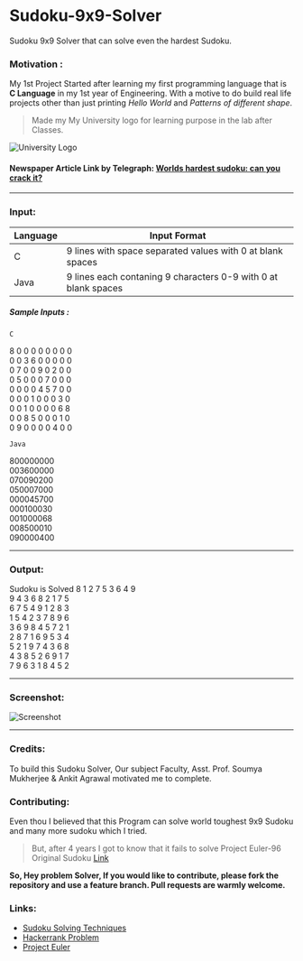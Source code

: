 # Sudoku-9x9-Solver
Sudoku 9x9 Solver that can solve even the hardest Sudoku.


### Motivation :
My 1st Project Started after learning my first programming language that is **C Language** in my 1st year of Engineering. With a motive to do build real life projects other than just printing *Hello World* and *Patterns of different shape*.

> Made my My University logo for learning purpose in the lab after Classes.


![University Logo](https://github.com/oddRishav/Sudoku-9x9-Solver/blob/master/Screenshot/opju.png)

#### Newspaper Article Link by Telegraph: [Worlds hardest sudoku: can you crack it?](https://www.telegraph.co.uk/news/science/science-news/9359579/Worlds-hardest-sudoku-can-you-crack-it.html)
---

### Input:

Language  | Input Format
------------- | -------------
C | 9 lines with space separated values with 0 at blank spaces
Java  | 9 lines each contaning 9 characters 0-9 with 0 at blank spaces

##### Sample Inputs :

`C`

8 0 0 0 0 0 0 0 0<br/>
0 0 3 6 0 0 0 0 0<br/>
0 7 0 0 9 0 2 0 0<br/>
0 5 0 0 0 7 0 0 0<br/>
0 0 0 0 4 5 7 0 0<br/>
0 0 0 1 0 0 0 3 0<br/>
0 0 1 0 0 0 0 6 8<br/>
0 0 8 5 0 0 0 1 0<br/>
0 9 0 0 0 0 4 0 0<br/>

`Java`

800000000<br/>
003600000<br/>
070090200<br/>
050007000<br/>
000045700<br/>
000100030<br/>
001000068<br/>
008500010<br/>
090000400<br/>

---
### Output:

Sudoku is Solved
8 1 2 7 5 3 6 4 9<br/>
9 4 3 6 8 2 1 7 5<br/>
6 7 5 4 9 1 2 8 3<br/>
1 5 4 2 3 7 8 9 6<br/>
3 6 9 8 4 5 7 2 1<br/>
2 8 7 1 6 9 5 3 4<br/>
5 2 1 9 7 4 3 6 8<br/>
4 3 8 5 2 6 9 1 7<br/>
7 9 6 3 1 8 4 5 2<br/>

---
### Screenshot:

![Screenshot](https://github.com/oddRishav/Sudoku-9x9-Solver/blob/master/Screenshot/Screenshot.png)


---
### Credits:

To build this Sudoku Solver, Our subject Faculty, Asst. Prof. Soumya Mukherjee & Ankit Agrawal motivated me to complete.

### Contributing:
Even thou I believed that this Program can solve world toughest 9x9 Sudoku and many more sudoku which I tried.
>But, after 4 years I got to know that it fails to solve Project Euler-96 Original Sudoku [Link](https://projecteuler.net/problem=96)


**So, Hey problem Solver, If you would like to contribute, please fork the repository and use a feature branch. Pull requests are warmly welcome.**

### Links:

- [Sudoku Solving Techniques](https://www.kristanix.com/sudokuepic/sudoku-solving-techniques.php)
- [Hackerrank Problem](https://www.hackerrank.com/contests/projecteuler/challenges/euler096/problem)
- [Project Euler](https://projecteuler.net/problem=96)
